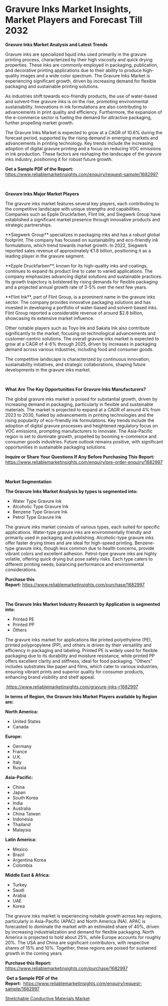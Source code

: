 <p><h1>Gravure Inks Market Insights, Market Players and Forecast Till 2032</h1></p><p><strong>Gravure Inks Market Analysis and Latest Trends</strong></p>
<p><p>Gravure inks are specialized liquid inks used primarily in the gravure printing process, characterized by their high viscosity and quick drying properties. These inks are commonly employed in packaging, publication, and decorative printing applications due to their ability to produce high-quality images and a wide color spectrum. The Gravure Inks Market is experiencing significant growth, driven by increasing demand for flexible packaging and sustainable printing solutions. </p><p>As industries shift towards eco-friendly products, the use of water-based and solvent-free gravure inks is on the rise, promoting environmental sustainability. Innovations in ink formulations are also contributing to advancements in print quality and efficiency. Furthermore, the expansion of the e-commerce sector is fueling the demand for attractive packaging, further propelling market growth. </p><p>The Gravure Inks Market is expected to grow at a CAGR of 10.6% during the forecast period, supported by the rising demand in emerging markets and advancements in printing technology. Key trends include the increasing adoption of digital gravure printing and a focus on reducing VOC emissions in ink production. These factors are reshaping the landscape of the gravure inks industry, positioning it for robust future growth.</p></p>
<p><strong>Get a Sample PDF of the Report:&nbsp;</strong> <a href="https://www.reliablemarketinsights.com/enquiry/request-sample/1682997?utm_campaign=3044&utm_medium=2&utm_source=Github&utm_content=ia&utm_term=02042025&utm_id=gravure-inks">https://www.reliablemarketinsights.com/enquiry/request-sample/1682997</a></p>
<p>&nbsp;</p>
<p><strong>Gravure Inks Major Market Players</strong></p>
<p><p>The gravure inks market features several key players, each contributing to the competitive landscape with unique strengths and capabilities. Companies such as Epple Druckfarben, Flint Ink, and Siegwerk Group have established a significant market presence through innovative products and strategic partnerships.</p><p>**Siegwerk Group** specializes in packaging inks and has a robust global footprint. The company has focused on sustainability and eco-friendly ink formulations, which trend towards market growth. In 2022, Siegwerk reported sales revenue of approximately €1.8 billion, positioning it as a leading player in the gravure segment.</p><p>**Epple Druckfarben**, known for its high-quality inks and coatings, continues to expand its product line to cater to varied applications. The company emphasizes advancing digital solutions and sustainable practices. Its growth trajectory is bolstered by rising demands for flexible packaging and a projected annual growth rate of 3-5% over the next few years.</p><p>**Flint Ink**, part of Flint Group, is a prominent name in the gravure inks sector. The company provides innovative packaging solutions and has invested in developing a portfolio of water-based and solvent-based inks. Flint Group reported a considerable revenue of around $2.8 billion, showcasing its extensive market influence.</p><p>Other notable players such as Toyo Ink and Sakata Ink also contribute significantly to the market, focusing on technological advancements and customer-centric solutions. The overall gravure inks market is expected to grow at a CAGR of 4-6% through 2025, driven by increases in packaging demand across various industries, including food and consumer goods.</p><p>The competitive landscape is characterized by continuous innovation, sustainability initiatives, and strategic collaborations, shaping future developments in the gravure inks market.</p></p>
<p>&nbsp;</p>
<p><strong>What Are The Key Opportunities For Gravure Inks Manufacturers?</strong></p>
<p><p>The global gravure inks market is poised for substantial growth, driven by increasing demand in packaging, particularly in flexible and sustainable materials. The market is projected to expand at a CAGR of around 4% from 2023 to 2030, fueled by advancements in printing technologies and the rising popularity of eco-friendly ink formulations. Key trends include the adoption of digital gravure processes and heightened regulatory focus on VOC emissions, prompting manufacturers to innovate. The Asia-Pacific region is set to dominate growth, propelled by booming e-commerce and consumer goods industries. Future outlook remains positive, with significant opportunities in sustainable packaging solutions.</p></p>
<p><strong>Inquire or Share Your Questions If Any Before Purchasing This Report:</strong> <a href="https://www.reliablemarketinsights.com/enquiry/pre-order-enquiry/1682997?utm_campaign=3044&utm_medium=2&utm_source=Github&utm_content=ia&utm_term=02042025&utm_id=gravure-inks">https://www.reliablemarketinsights.com/enquiry/pre-order-enquiry/1682997</a></p>
<p>&nbsp;</p>
<p><strong>Market Segmentation</strong></p>
<p><strong>The Gravure Inks Market Analysis by types is segmented into:</strong></p>
<p><ul><li>Water Type Gravure Ink</li><li>Alcoholic Type Gravure Ink</li><li>Benzene Type Gravure Ink</li><li>Petrol Type Gravure Ink</li></ul></p>
<p><p>The gravure inks market consists of various types, each suited for specific applications. Water-type gravure inks are environmentally friendly and primarily used in packaging and publishing. Alcoholic-type gravure inks offer faster drying times and are ideal for high-speed printing. Benzene-type gravure inks, though less common due to health concerns, provide vibrant colors and excellent adhesion. Petrol-type gravure inks are highly volatile, offering quick drying but pose safety risks. Each type caters to different printing needs, balancing performance and environmental considerations.</p></p>
<p><strong>Purchase this Report:&nbsp;</strong><a href="https://www.reliablemarketinsights.com/purchase/1682997?utm_campaign=3044&utm_medium=2&utm_source=Github&utm_content=ia&utm_term=02042025&utm_id=gravure-inks">https://www.reliablemarketinsights.com/purchase/1682997</a></p>
<p>&nbsp;</p>
<p><strong>The Gravure Inks Market Industry Research by Application is segmented into:</strong></p>
<p><ul><li>Printed PE</li><li>Printed PP</li><li>Others</li></ul></p>
<p><p>The gravure inks market for applications like printed polyethylene (PE), printed polypropylene (PP), and others is driven by their versatility and efficiency in packaging and labeling. Printed PE is widely used for flexible packaging due to its durability and moisture resistance, while printed PP offers excellent clarity and stiffness, ideal for food packaging. "Others" includes substrates like paper and films, which cater to various industries, ensuring vibrant prints and superior quality for consumer products, enhancing brand visibility and shelf appeal.</p></p>
<p><a href="https://www.reliablemarketinsights.com/gravure-inks-r1682997?utm_campaign=3044&utm_medium=2&utm_source=Github&utm_content=ia&utm_term=02042025&utm_id=gravure-inks">&nbsp;https://www.reliablemarketinsights.com/gravure-inks-r1682997</a></p>
<p><strong>In terms of Region, the Gravure Inks Market Players available by Region are:</strong></p>
<p>
    <p> <strong> North America: </strong>
        <ul>
            <li>United States</li>
            <li>Canada</li>
        </ul>
        </p> 
    <p> <strong> Europe: </strong>
        <ul>
            <li>Germany</li>
            <li>France</li>
            <li>U.K.</li>
            <li>Italy</li>
            <li>Russia</li>
        </ul>
        </p> 
    <p> <strong> Asia-Pacific: </strong>
        <ul>
            <li>China</li>
            <li>Japan</li>
            <li>South Korea</li>
            <li>India</li>
            <li>Australia</li>
            <li>China Taiwan</li>
            <li>Indonesia</li>
            <li>Thailand</li>
            <li>Malaysia</li>
        </ul>
        </p> 
    <p> <strong> Latin America: </strong>
        <ul>
            <li>Mexico</li>
            <li>Brazil</li>
            <li>Argentina Korea</li>
            <li>Colombia</li>
        </ul>
        </p> 
    <p> <strong> Middle East & Africa: </strong>
        <ul>
            <li>Turkey</li>
            <li>Saudi</li>
            <li>Arabia</li>
            <li>UAE</li>
            <li>Korea</li>
        </ul>
    </p>
    </p>
<p><p>The gravure inks market is experiencing notable growth across key regions, particularly in Asia-Pacific (APAC) and North America (NA). APAC is forecasted to dominate the market with an estimated share of 40%, driven by increasing industrialization and demand for flexible packaging. North America is projected to hold about 25%, while Europe accounts for roughly 20%. The USA and China are significant contributors, with respective shares of 15% and 10%. Together, these regions are poised for sustained growth in the coming years.</p></p>
<p><strong>Purchase this Report: </strong><a href="https://www.reliablemarketinsights.com/purchase/1682997?utm_campaign=3044&utm_medium=2&utm_source=Github&utm_content=ia&utm_term=02042025&utm_id=gravure-inks">https://www.reliablemarketinsights.com/purchase/1682997</a></p>
<p>&nbsp;<strong>Get a Sample PDF of the Report:&nbsp;&nbsp;</strong><a href="https://www.reliablemarketinsights.com/enquiry/request-sample/1682997?utm_campaign=3044&utm_medium=2&utm_source=Github&utm_content=ia&utm_term=02042025&utm_id=gravure-inks">https://www.reliablemarketinsights.com/enquiry/request-sample/1682997</a></p>
<p><strong></strong></p>
<p><p><a href="https://github.com/kaqiewan/Market-Research-Report-List-1/blob/main/stretchable-conductive-materials-market.md?utm_campaign=3044&utm_medium=2&utm_source=Github&utm_content=ia&utm_term=02042025&utm_id=gravure-inks">Stretchable Conductive Materials Market</a></p></p>